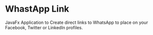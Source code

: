 # WhastApp Link
 JavaFx Application to Create direct links to WhatsApp to place on your  Facebook, Twitter or LinkedIn profiles.
